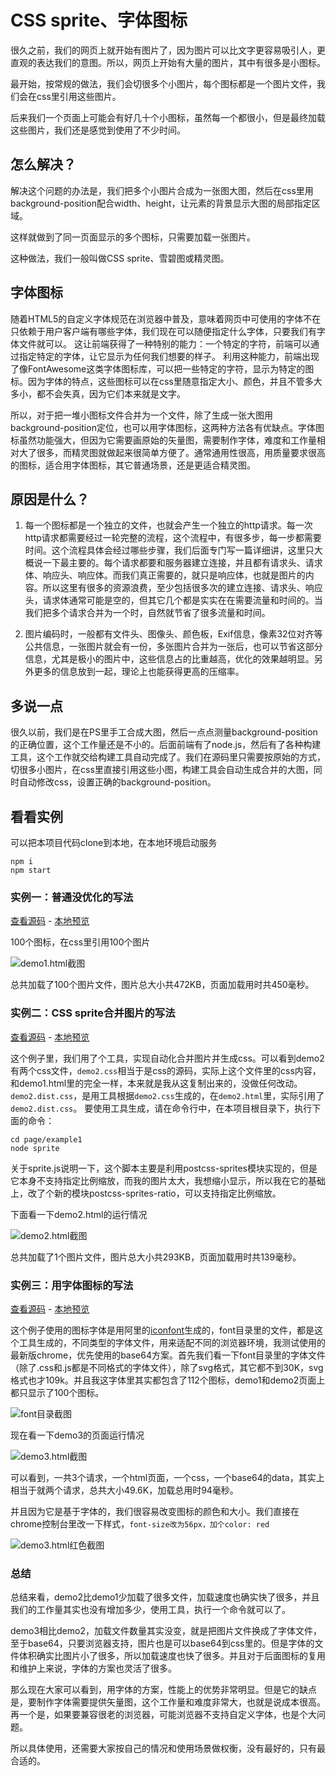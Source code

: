 # CSS sprite、字体图标

很久之前，我们的网页上就开始有图片了，因为图片可以比文字更容易吸引人，更直观的表达我们的意图。所以，网页上开始有大量的图片，其中有很多是小图标。

最开始，按常规的做法，我们会切很多个小图片，每个图标都是一个图片文件，我们会在css里引用这些图片。

后来我们一个页面上可能会有好几十个小图标，虽然每一个都很小，但是最终加载这些图片，我们还是感觉到使用了不少时间。


## 怎么解决？
解决这个问题的办法是，我们把多个小图片合成为一张图大图，然后在css里用background-position配合width、height，让元素的背景显示大图的局部指定区域。

这样就做到了同一页面显示的多个图标，只需要加载一张图片。

这种做法，我们一般叫做CSS sprite、雪碧图或精灵图。

## 字体图标

随着HTML5的自定义字体规范在浏览器中普及，意味着网页中可使用的字体不在只依赖于用户客户端有哪些字体，我们现在可以随便指定什么字体，只要我们有字体文件就可以。
这让前端获得了一种特别的能力：一个特定的字符，前端可以通过指定特定的字体，让它显示为任何我们想要的样子。
利用这种能力，前端出现了像FontAwesome这类字体图标库，可以把一些特定的字符，显示为特定的图标。因为字体的特点，这些图标可以在css里随意指定大小、颜色，并且不管多大多小，都不会失真，因为它们本来就是文字。

所以，对于把一堆小图标文件合并为一个文件，除了生成一张大图用background-position定位，也可以用字体图标，这两种方法各有优缺点。字体图标虽然功能强大，但因为它需要画原始的矢量图，需要制作字体，难度和工作量相对大了很多，而精灵图就做起来很简单方便了。通常通用性很高，用质量要求很高的图标，适合用字体图标，其它普通场景，还是更适合精灵图。

## 原因是什么？
1. 每一个图标都是一个独立的文件，也就会产生一个独立的http请求。每一次http请求都需要经过一轮完整的流程，这个流程中，有很多步，每一步都需要时间。这个流程具体会经过哪些步骤，我们后面专门写一篇详细讲，这里只大概说一下最主要的。每个请求都要和服务器建立连接，并且都有请求头、请求体、响应头、响应体。而我们真正需要的，就只是响应体，也就是图片的内容。所以这里有很多的资源浪费，至少包括很多次的建立连接、请求头、响应头，请求体通常可能是空的，但其它几个都是实实在在需要流量和时间的。当我们把多个请求合并为一个时，自然就节省了很多流量和时间。

2. 图片编码时，一般都有文件头、图像头、颜色板，Exif信息，像素32位对齐等公共信息，一张图片就会有一份，多张图片合并为一张后，也可以节省这部分信息，尤其是极小的图片中，这些信息占的比重越高，优化的效果越明显。另外更多的信息放到一起，理论上也能获得更高的压缩率。

## 多说一点

很久以前，我们是在PS里手工合成大图，然后一点点测量background-position的正确位置，这个工作量还是不小的。后面前端有了node.js，然后有了各种构建工具，这个工作就交给构建工具自动完成了。我们在源码里只需要按原始的方式，切很多小图片，在css里直接引用这些小图，构建工具会自动生成合并的大图，同时自动修改css，设置正确的background-position。

## 看看实例

可以把本项目代码clone到本地，在本地环境启动服务

```
npm i
npm start
```

### 实例一：普通没优化的写法

[查看源码](demo1.html) -
[本地预览](http://127.0.0.1:8083/page/example1/demo1.html)

100个图标，在css里引用100个图片

![demo1.html截图](img/demo1.png)

总共加载了100个图片文件，图片总大小共472KB，页面加载用时共450毫秒。

### 实例二：CSS sprite合并图片的写法

[查看源码](demo2.html) -
[本地预览](http://127.0.0.1:8083/page/example1/demo2.html)

这个例子里，我们用了个工具，实现自动化合并图片并生成css。可以看到demo2有两个css文件，`demo2.css`相当于是css的源码，实际上这个文件里的css内容，和demo1.html里的完全一样，本来就是我从这复制出来的，没做任何改动。`demo2.dist.css`，是用工具根据`demo2.css`生成的，在`demo2.html`里，实际引用了`demo2.dist.css`。
要使用工具生成，请在命令行中，在本项目根目录下，执行下面的命令：
```
cd page/example1
node sprite
```

关于sprite.js说明一下，这个脚本主要是利用postcss-sprites模块实现的，但是它本身不支持指定比例缩放，而我的图片太大，我想缩小显示，所以我在它的基础上，改了个新的模块postcss-sprites-ratio，可以支持指定比例缩放。

下面看一下demo2.html的运行情况

![demo2.html截图](img/demo2.png)

总共加载了1个图片文件，图片总大小共293KB，页面加载用时共139毫秒。

### 实例三：用字体图标的写法

[查看源码](demo3.html) -
[本地预览](http://127.0.0.1:8083/page/example1/demo3.html)

这个例子使用的图标字体是用阿里的[iconfont](https://www.iconfont.cn)生成的，font目录里的文件，都是这个工具生成的，不同类型的字体文件，用来适配不同的浏览器环境，我测试使用的最新版chrome，优先使用的base64方案。首先我们看一下font目录里的字体文件（除了.css和.js都是不同格式的字体文件），除了svg格式，其它都不到30K，svg格式也才109k。并且我这字体里其实都包含了112个图标，demo1和demo2页面上都只显示了100个图标。

![font目录截图](img/font.png)

现在看一下demo3的页面运行情况

![demo3.html截图](img/demo3.png)

可以看到，一共3个请求，一个html页面，一个css，一个base64的data，其实上相当于就两个请求，总共大小49.6K，加载总用时94毫秒。

并且因为它是基于字体的，我们很容易改变图标的颜色和大小。我们直接在chrome控制台里改一下样式，`font-size改为56px，加个color: red`

![demo3.html红色截图](img/demo3red.png)


### 总结

总结来看，demo2比demo1少加载了很多文件，加载速度也确实快了很多，并且我们的工作量其实也没有增加多少，使用工具，执行一个命令就可以了。

demo3相比demo2，加载文件数量其实没变，就是把图片文件换成了字体文件，至于base64，只要浏览器支持，图片也是可以base64到css里的。但是字体的文件体积确实比图片小了很多，所以加载速度也快了很多。并且对于后面图标的复用和维护上来说，字体的方案也灵活了很多。

那么现在大家可以看到，用字体的方案，性能上的优势非常明显。但是它的缺点是，要制作字体需要提供矢量图，这个工作量和难度非常大，也就是说成本很高。再一个是，如果要兼容很老的浏览器，可能浏览器不支持自定义字体，也是个大问题。

所以具体使用，还需要大家按自己的情况和使用场景做权衡，没有最好的，只有最合适的。